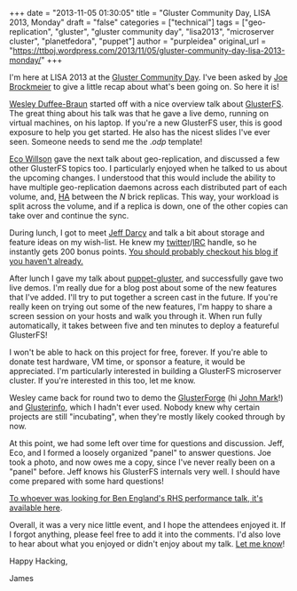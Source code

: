 +++
date = "2013-11-05 01:30:05"
title = "Gluster Community Day, LISA 2013, Monday"
draft = "false"
categories = ["technical"]
tags = ["geo-replication", "gluster", "gluster community day", "lisa2013", "microserver cluster", "planetfedora", "puppet"]
author = "purpleidea"
original_url = "https://ttboj.wordpress.com/2013/11/05/gluster-community-day-lisa-2013-monday/"
+++

I'm here at LISA 2013 at the <a href="http://glusterday-lisa.eventbrite.com/">Gluster Community Day</a>. I've been asked by <a href="https://twitter.com/jzb">Joe Brockmeier</a> to give a little recap about what's been going on. So here it is!

<a href="https://twitter.com/wphotos">Wesley Duffee-Braun</a> started off with a nice overview talk about <a href="http://www.gluster.org/">GlusterFS</a>. The great thing about his talk was that he gave a live demo, running on virtual machines, on his laptop. If you're a new GlusterFS user, this is good exposure to help you get started. He also has the nicest slides I've ever seen. Someone needs to send me the .<em>odp</em> template!

<a href="https://twitter.com/ecoreply">Eco Willson</a> gave the next talk about geo-replication, and discussed a few other GlusterFS topics too. I particularly enjoyed when he talked to us about the upcoming changes. I understood that this would include the ability to have multiple geo-replication daemons across each distributed part of each volume, and, <a href="https://en.wikipedia.org/wiki/High_availability">HA</a> between the <em>N</em> brick replicas. This way, your workload is split across the volume, and if a replica is down, one of the other copies can take over and continue the sync.

During lunch, I got to meet <a href="https://twitter.com/Obdurodon">Jeff Darcy</a> and talk a bit about storage and feature ideas on my wish-list. He knew my <a href="https://twitter.com/#!/purpleidea">twitter</a>/<a href="http://webchat.freenode.net/">IRC</a> handle, so he instantly gets 200 bonus points. <a href="http://pl.atyp.us/">You should probably checkout his blog if you haven't already.</a>

After lunch I gave my talk about <a title="puppet-gluster" href="https://github.com/purpleidea/puppet-gluster/">puppet-gluster</a>, and successfully gave two live demos. I'm really due for a blog post about some of the new features that I've added. I'll try to put together a screen cast in the future. If you're really keen on trying out some of the new features, I'm happy to share a screen session on your hosts and walk you through it. When run fully automatically, it takes between five and ten minutes to deploy a featureful GlusterFS!

I won't be able to hack on this project for free, forever. If you're able to donate test hardware, VM time, or sponsor a feature, it would be appreciated. I'm particularly interested in building a GlusterFS microserver cluster. If you're interested in this too, let me know.

Wesley came back for round two to demo the <a href="https://forge.gluster.org/puppet-gluster">GlusterForge</a> (hi <a href="https://twitter.com/johnmark">John Mark</a>!) and <a href="https://forge.gluster.org/glusterinfo">Glusterinfo</a>, which I hadn't ever used. Nobody knew why certain projects are still "incubating", when they're mostly likely cooked through by now.

At this point, we had some left over time for questions and discussion. Jeff, Eco, and I formed a loosely organized "panel" to answer questions. Joe took a photo, and now owes me a copy, since I've never really been on a "panel" before. Jeff knows his GlusterFS internals very well. I should have come prepared with some hard questions!

<a href="england_th_0450_rhs_perf_practices-4_neependra.pdf">To whoever was looking for Ben England's RHS performance talk, it's available here</a>.

Overall, it was a very nice little event, and I hope the attendees enjoyed it. If I forgot anything, please feel free to add it into the comments. I'd also love to hear about what you enjoyed or didn't enjoy about my talk. <a title="contact" href="/contact/">Let me know</a>!

Happy Hacking,

James

